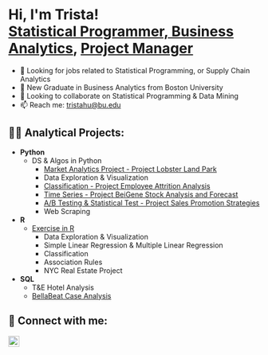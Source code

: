 <h1>Hi, I'm Trista! <br/><a href="https://github.com/Tristahu6?tab=repositories"> Statistical Programmer, Business Analytics</a>, <a href="https://www.linkedin.com/in/trista-hu-277870165">Project Manager</a></h1>

- 🔭 Looking for jobs related to Statistical Programming, or Supply Chain Analytics
- 🌱 New Graduate in Business Analytics from Boston University 
- 👯 Looking to collaborate on Statistical Programming & Data Mining
- 📫 Reach me: tristahu@bu.edu
  
<h2>👨‍💻 Analytical Projects:</h2>

- <b>Python</b>
  - DS & Algos in Python
    - [Market Analytics Project - Project Lobster Land Park](https://github.com/Tristahu6/Lobster-Land-Park-Market-Analytics/tree/main)
    - Data Exploration & Visualization
    - [Classification - Project Employee Attrition Analysis](https://github.com/Tristahu6/Classification-Demo_Employee-Attrition-Analysis_Python)
    - [Time Series - Project BeiGene Stock Analysis and Forecast](https://github.com/Tristahu6/BeiGene-Stock-Time-Series-Analysis)
    - [A/B Testing & Statistical Test - Project Sales Promotion Strategies](https://github.com/Tristahu6/AB-Testing-Sales-Promotion-Strategies)
    - Web Scraping
- <b>R</b>
  - [Exercise in R](https://github.com/Tristahu6/R)
     - Data Exploration & Visualization
     - Simple Linear Regression & Multiple Linear Regression
     - Classification
     - Association Rules
     - NYC Real Estate Project
- <b>SQL</b>
  - T&E Hotel Analysis
  - [BellaBeat Case Analysis](https://github.com/Tristahu6/BellaBeat_Case_Analysis_SQL)

<h2> 🤳 Connect with me:</h2>

[<img align="left" alt="JoshMadakor | LinkedIn" width="22px" src="https://cdn.jsdelivr.net/npm/simple-icons@v3/icons/linkedin.svg" />][linkedin]

[linkedin]: https://www.linkedin.com/in/trista-hu-277870165
